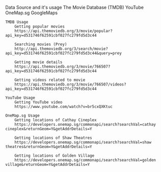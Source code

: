 Data Source and it's usage
    The Movie Database (TMDB)
    YouTube 
    OneMap.sg
    GoogleMaps

    TMDB Usage
        Getting popular movies
        https://api.themoviedb.org/3/movie/popular?api_key=d531746f62591cbf027fc279fd5d3c44

        Searching movies (Prey)
        http://api.themoviedb.org/3/search/movie?api_key=d531746f62591cbf027fc279fd5d3c44&query=prey

        Getting movie details
        https://api.themoviedb.org/3/movie/766507?api_key=d531746f62591cbf027fc279fd5d3c44

        Getting videos related to movie
        https://api.themoviedb.org/3/movie/766507/videos?api_key=d531746f62591cbf027fc279fd5d3c44
    
    YouTube Usage
        Getting YouTube video
        https://www.youtube.com/watch?v=br5cxQXKtuc
    
    OneMap.sg Usage
        Getting locations of Cathay Cineplex
        https://developers.onemap.sg/commonapi/search?searchVal=cathay cineplex&returnGeom=Y&getAddrDetails=Y

        Getting locations of Shaw Theatres
        https://developers.onemap.sg/commonapi/search?searchVal=shaw theatres&returnGeom=Y&getAddrDetails=Y

        Getting locations of Golden Village
        https://developers.onemap.sg/commonapi/search?searchVal=golden village&returnGeom=Y&getAddrDetails=Y

    

